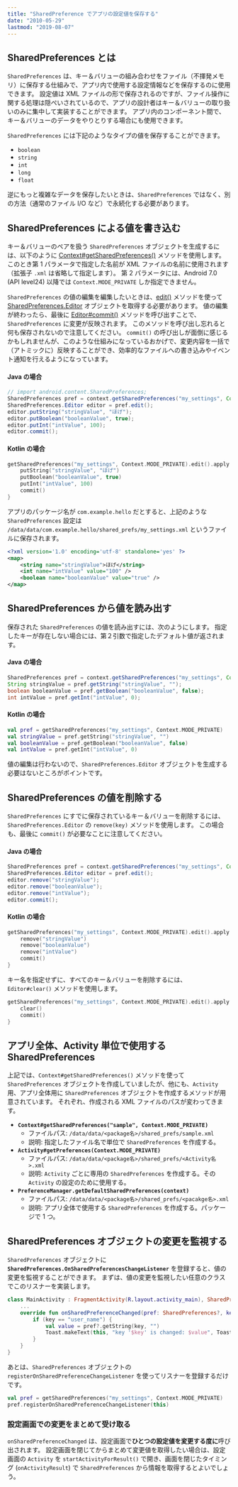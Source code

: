 ```yaml
---
title: "SharedPreference でアプリの設定値を保存する"
date: "2010-05-29"
lastmod: "2019-08-07"
---
```


SharedPreferences とは
----

`SharedPreferences` は、キー＆バリューの組み合わせをファイル（不揮発メモリ）に保存する仕組みで、アプリ内で使用する設定情報などを保存するのに使用できます。
設定値は XML ファイルの形で保存されるのですが、ファイル操作に関する処理は隠ぺいされているので、アプリの設計者はキー＆バリューの取り扱いのみに集中して実装することができます。
アプリ内のコンポーネント間で、キー＆バリューのデータをやりとりする場合にも使用できます。

`SharedPreferences` には下記のようなタイプの値を保存することができます。

- `boolean`
- `string`
- `int`
- `long`
- `float`

逆にもっと複雑なデータを保存したいときは、`SharedPreferences` ではなく、別の方法（通常のファイル I/O など）で永続化する必要があります。


SharedPreferences による値を書き込む
----

キー＆バリューのペアを扱う `SharedPreferences` オブジェクトを生成するには、以下のように [Context#getSharedPreferences()](https://developer.android.com/reference/android/content/Context.html#getSharedPreferences(java.lang.String,%2520int)) メソッドを使用します。
このとき第 1 パラメータで指定した名前が XML ファイルの名前に使用されます（拡張子 `.xml` は省略して指定します）。
第 2 パラメータには、Android 7.0 (API level24) 以降では `Context.MODE_PRIVATE` しか指定できません。

`SharedPreferences` の値の編集を編集したいときは、[edit()](https://developer.android.com/reference/android/content/SharedPreferences.html#edit()) メソッドを使って [SharedPreferences.Editor](https://developer.android.com/reference/android/content/SharedPreferences.Editor.html) オブジェクトを取得する必要があります。
値の編集が終わったら、最後に [Editor#commit()](https://developer.android.com/reference/android/content/SharedPreferences.Editor.html#commit()) メソッドを呼び出すことで、`SharedPreferences` に変更が反映されます。
このメソッドを呼び出し忘れると何も保存されないので注意してください。
`commit()` の呼び出しが面倒に感じるかもしれませんが、このような仕組みになっているおかげで、変更内容を一括で（アトミックに）反映することができ、効率的なファイルへの書き込みやイベント通知を行えるようになっています。

#### Java の場合

```java
// import android.content.SharedPreferences;
SharedPreferences pref = context.getSharedPreferences("my_settings", Context.MODE_PRIVATE);
SharedPreferences.Editor editor = pref.edit();
editor.putString("stringValue", "ほげ");
editor.putBoolean("booleanValue", true);
editor.putInt("intValue", 100);
editor.commit();
```

#### Kotlin の場合

```kotlin
getSharedPreferences("my_settings", Context.MODE_PRIVATE).edit().apply {
    putString("stringValue", "ほげ")
    putBoolean("booleanValue", true)
    putInt("intValue", 100)
    commit()
}
```

アプリのパッケージ名が `com.example.hello` だとすると、上記のような `SharedPreferences` 設定は `/data/data/com.example.hello/shared_prefs/my_settings.xml` というファイルに保存されます。

```xml
<?xml version='1.0' encoding='utf-8' standalone='yes' ?>
<map>
    <string name="stringValue">ほげ</string>
    <int name="intValue" value="100" />
    <boolean name="booleanValue" value="true" />
</map>
```


SharedPreferences から値を読み出す
----

保存された `SharedPreferences` の値を読み出すには、次のようにします。
指定したキーが存在しない場合には、第２引数で指定したデフォルト値が返されます。

#### Java の場合

```java
SharedPreferences pref = context.getSharedPreferences("my_settings", Context.MODE_PRIVATE);
String stringValue = pref.getString("stringValue", "");
boolean booleanValue = pref.getBoolean("booleanValue", false);
int intValue = pref.getInt("intValue", 0);
```

#### Kotlin の場合

```kotlin
val pref = getSharedPreferences("my_settings", Context.MODE_PRIVATE)
val stringValue = pref.getString("stringValue", "")
val booleanValue = pref.getBoolean("booleanValue", false)
val intValue = pref.getInt("intValue", 0)
```

値の編集は行わないので、`SharedPreferences.Editor` オブジェクトを生成する必要はないところがポイントです。


SharedPreferences の値を削除する
----

`SharedPreferences` にすでに保存されているキー＆バリューを削除するには、`SharedPreferences.Editor` の `remove(key)` メソッドを使用します。
この場合も、最後に `commit()` が必要なことに注意してください。

#### Java の場合

```java
SharedPreferences pref = context.getSharedPreferences("my_settings", Context.MODE_PRIVATE);
SharedPreferences.Editor editor = pref.edit();
editor.remove("stringValue");
editor.remove("booleanValue");
editor.remove("intValue");
editor.commit();
```

#### Kotlin の場合

```kotlin
getSharedPreferences("my_settings", Context.MODE_PRIVATE).edit().apply {
    remove("stringValue")
    remove("booleanValue")
    remove("intValue")
    commit()
}
```

キー名を指定せずに、すべてのキー＆バリューを削除するには、`Editor#clear()` メソッドを使用します。

```kotlin
getSharedPreferences("my_settings", Context.MODE_PRIVATE).edit().apply {
    clear()
    commit()
}
```


アプリ全体、Activity 単位で使用する SharedPreferences
----

上記では、`Context#getSharedPreferences()` メソッドを使って `SharedPreferences` オブジェクトを作成していましたが、他にも、`Activity` 用、アプリ全体用に `SharedPreferences` オブジェクトを作成するメソッドが用意されています。
それぞれ、作成される XML ファイルのパスが変わってきます。

- **`Context#getSharedPreferences("sample", Context.MODE_PRIVATE)`**
    - ファイルパス: `/data/data/<package名>/shared_prefs/sample.xml`
    - 説明: 指定したファイル名で単位で `SharedPreferences` を作成する。
- **`Activity#getPreferences(Context.MODE_PRIVATE)`**
    - ファイルパス: `/data/data/<package名>/shared_prefs/<Activity名>.xml`
    - 説明: `Activity` ごとに専用の `SharedPreferences` を作成する。その `Activity` の設定のために使用する。
- **`PreferenceManager.getDefaultSharedPreferences(context)`**
    - ファイルパス: `/data/data/<package名>/shared_prefs/<pacakge名>.xml`
    - 説明: アプリ全体で使用する `SharedPreferences` を作成する。パッケージで 1 つ。


SharedPreferences オブジェクトの変更を監視する
----

`SharedPreferences` オブジェクトに **`SharedPreferences.OnSharedPreferencesChangeListener`** を登録すると、値の変更を監視することができます。
まずは、値の変更を監視したい任意のクラスでこのリスナーを実装します。

```kotlin
class MainActivity : FragmentActivity(R.layout.activity_main), SharedPreferences.OnSharedPreferenceChangeListener {
    ...
    override fun onSharedPreferenceChanged(pref: SharedPreferences?, key: String?) {
        if (key == "user_name") {
            val value = pref?.getString(key, "")
            Toast.makeText(this, "key '$key' is changed: $value", Toast.LENGTH_LONG).show()
        }
    }
}
```

あとは、`SharedPreferences` オブジェクトの `registerOnSharedPreferenceChangeListener` を使ってリスナーを登録するだけです。

```kotlin
val pref = getSharedPreferences("my_settings", Context.MODE_PRIVATE)
pref.registerOnSharedPreferenceChangeListener(this)
```

### 設定画面での変更をまとめて受け取る

`onSharedPreferenceChanged` は、設定画面で**ひとつの設定値を変更する度に**呼び出されます。
設定画面を閉じてからまとめて変更値を取得したい場合は、設定画面の `Activity` を `startActivityForResult()` で開き、画面を閉じたタイミング (`onActivityResult`) で `SharedPreferences` から情報を取得するとよいでしょう。

